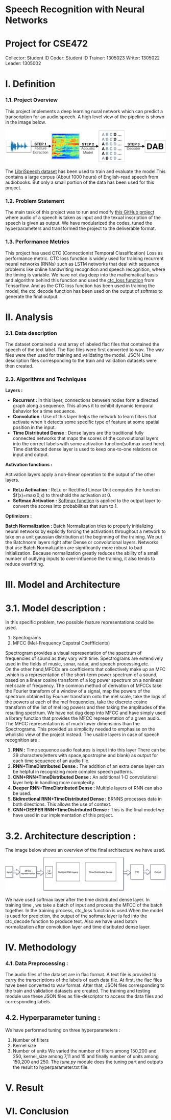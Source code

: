 [//]: # (Image References)

[image1]: ./pipeline.png "ASR Pipeline"
[image2]: ./nnArch.jpg "Architecture"



# Speech Recognition with Neural Networks

# Project for CSE472

Collector: Student ID
Coder: Student ID
Trainer: 1305023
Writer: 1305022
Leader: 1305002
# I. Definition



### 1.1. Project Overview

This project implements a deep learning nural network which can predict a transcription for an audio speech. A high level view of the pipeline is shown in the image below. 

![ASR Pipeline][image1]

The [LibriSpeech dataset](http://www.openslr.org/12/) has been used to train and evaluate the model.This contains a large corpus (About 1000 hours) of English-read speech from audiobooks. But only a small portion of the data has been used for this project. 


### 1.2. Problem Statement
The main task of this project was to run and modify  [this GitHub project](https://github.com/lucko515/speech-recognition-neural-network) where audio of a speech is taken as input and the texual inscription of the speech is given as output.
We have modularized the codes, tuned the hyperparameters and transformed the project to the deliverable format.

### 1.3. Performance Metrics
This project has used  CTC (Connectionist Temporal Classification) Loss as performance metric. CTC loss function is widely used for training recurrent neural networks (RNNs) such as LSTM networks that deal with sequence problems like online handwriting recognition and speech recognition, where the timing is variable.
We have not dug deep into the mathematical basis and algorithm behind this function and used the [ctc_loss function](https://www.tensorflow.org/api_docs/python/tf/nn/ctc_loss) from Tensorflow.
And as the CTC loss function has been used in training the model, the ctc_decode function has been used on the output of softmax to generate the final output. 

# **II. Analysis**


### 2.1.  Data description
The dataset contained a vast array of labeled flac files that contained the speech of the text label. The flac files were first converted to wav. The wav files were then used for training and validating the model.
JSON-Line description files corresponding to the train and validation datasets were then created. 

### 2.3. Algorithms and Techniques
**Layers :**

- **Recurrent :** In this layer, connections between nodes form a directed graph along a sequence. This allows it to exhibit dynamic temporal behavior for a time sequence. 
- **Convolution :**  Use of this layer helps the network to learn filters that activate when it detects some specific type of feature at some spatial position in the input. 
- **Time Distributed Dense** : Dense layers are the traditional fully connected networks that maps the scores of the convolutional layers into the correct labels with some activation function(softmax used here). Time distributed dense layer is used to keep one-to-one relations on input and output. 

**Activation functions :** 

Activation layers apply a non-linear operation to the output of the other layers. 
- **ReLu Activation** : ReLu or Rectified Linear Unit computes the function $f(x)=max(0,x) to threshold the activation at 0.
- **Softmax Activation :** [Softmax function](https://en.wikipedia.org/wiki/Softmax_function) is applied to the output layer to convert the scores into probabilities that sum to 1.

**Optimizers :**

**Batch Normalization :**  Batch Normalization tries to properly initializing neural networks by explicitly forcing the activations throughout a network to take on a unit gaussian distribution at the beginning of the training. We put the Batchnorm layers right after Dense or convolutional layers. Networks that use Batch Normalization are significantly more robust to bad initialization. Because normalization greatly reduces the ability of a small number of outlying inputs to over-influence the training, it also tends to reduce overfitting. 


# III. Model and Architecture

# 3.1. Model description :
In this specific problem, two possible feature representations could be used.
1. Spectograms
2. MFCC (Mel-Frequency Cepstral Coeffficients)

Spectrogram provides a visual representation of the spectrum of frequencies of sound as they vary with time. Spectrograms are extensively used in the fields of music, sonar, radar, and speech processing,etc.  
On the other hand,MFCCs are coefficients that collectively make up an MFC ,which is a representation of the short-term power spectrum of a sound, based on a linear cosine transform of a log power spectrum on a nonlinear mel scale of frequency. 
The  common method of derivation of MFCCs take the Fourier transform of a window of a signal, map the powers of the spectrum obtained by Fouruer transform onto the mel scale, take the logs of the powers at each of the mel frequencies, take the discrete cosine transform of the list of mel log powers and then taking the amplitudes of the resulting spectrum.
We have not dug deep into MFCC and have simply used a library function that provides the MFCC representation of a given audio.
The MFCC representation is of much lower dimensions than the Spectrograms. This provided us simplicity needed to emphasise on the wholistic view of the project instead.
The usable layers in case of speech recognition are :
1. **RNN :**  Time sequence audio features is input into this layer There can be 29 characters(letters with space,apostrophe and blank) as output for each time sequence of an audio file.
2. **RNN+TimeDistributed Dense :**  The addition of an extra dense layer can be helpful in recognizing more complex speech patterns.
3. **CNN+RNN+TimeDistributed Dense :**   An additional 1-D convolutional layer help in handling more complexity.
4. **Deeper RNN+TimeDistributed Dense :** Multiple layers of RNN can also be used.
5. **Bidirectional RNN+TimeDistributed Dense :** BRNNS processes data in both directions. This allows the use of context.
6. **CNN+DEEPER RNN+TimeDistributed Dense :** This is the final model we have used in our implementation of this project.


# 3.2. Architecture description :

The image below shows an overview of the final architecture we have used.

![Architecture][image2]

We have used softmax layer after the time distributed dense layer.
In training time , we take a batch of input and process the MFCC of the batch together. In the training process, ctc_loss function is used.When the model is used for prediction, the output of the softmax layer is fed into the ctc_decode function to produce text.
Also we have used batch normalization after convolution layer and time disributed dense layer.

# IV. Methodology

### 4.1. Data Preprocessing :
The audio files of the dataset are in flac format. A text file is provided to carry the transcriptions of the labels of each data file. 
At first, the flac files have been converted to wav format.
After that, JSON files corresponding to the train and validation datasets are created. The training and testing module use these JSON files as file-descriptor to access the data files and corresponding labels.


## 4.2. Hyperparameter tuning :
We have performed tuning on three hyperparameters : 
1. Number of filters
2. Kernel size
3. Number of units
We varied the number of filters among 150,200 and 250, kernel_size among 7,11 and 15 and finally number of units among 150,200 and 250.
The *tune.py* module does the tuning part and outputs the result to hyperparameter.txt file.
    
# V. Result

# VI. Conclusion


